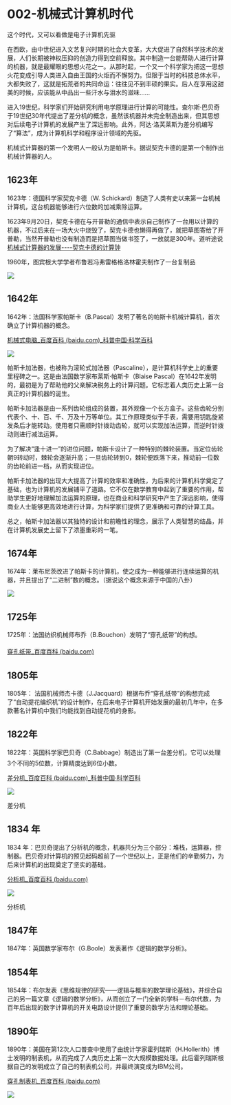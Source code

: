 # 002-机械式计算机时代

这个时代，又可以看做是电子计算机先驱

在西欧，由中世纪进入文艺复兴时期的社会大变革，大大促进了自然科学技术的发展，人们长期被神权压抑的创造力得到空前释放。其中制造一台能帮助人进行计算的机器，就是最耀眼的思想火花之一。从那时起，一个又一个科学家为把这一思想火花变成引导人类进入自由王国的火炬而不懈努力。但限于当时的科技总体水平，大都失败了，这就是拓荒者的共同命运：往往见不到丰硕的果实。后人在享用这甜美的时候，应该能从中品出一些汗水与泪水的滋味……

进入19世纪，科学家们开始研究利用电学原理进行计算的可能性。查尔斯·巴贝奇于19世纪30年代提出了差分机的概念，虽然该机器并未完全制造出来，但其思想对后续电子计算机的发展产生了深远影响。此外，阿达·洛芙莱斯为差分机编写了“算法”，成为计算机科学和程序设计领域的先驱。

机械式计算器的第一个发明人一般认为是帕斯卡。据说契克卡德的是第一个制作出机械计算器的人。

## 1623年

1623年：德国科学家契克卡德（W. Schickard）制造了人类有史以来第一台机械计算机，这台机器能够进行六位数的加减乘除运算。 

1623年9月20日，契克卡德在与开普勒的通信中表示自己制作了一台用以计算的机器，不过后来在一场大火中烧毁了，契克卡德也懒得再做了，就把草图寄给了开普勒，当然开普勒也没有制造而是把草图当做书签了，一放就是300年。道听途说[机械式计算器的发展----契克卡德的计算钟](https://zhuanlan.zhihu.com/p/675405158)

1960年，图宾根大学学者布鲁若冯弗雷格格洛林霍夫制作了一台复制品

![](vx_images/356163919264978.png)

## 1642年

1642年：法国科学家帕斯卡（B.Pascal）发明了著名的帕斯卡机械计算机，首次确立了计算机器的概念。 

[机械式电脑_百度百科 (baidu.com)_科普中国·科学百科](https://baike.baidu.com/item/机械式电脑/6070542?fr=ge_ala)

![](vx_images/135954019246219.png)

帕斯卡加法器，也被称为滚轮式加法器（Pascaline），是计算机科学史上的重要里程碑之一。这是由法国数学家布莱斯·帕斯卡（Blaise Pascal）在1642年发明的，最初是为了帮助他的父亲解决税务上的计算问题。它标志着人类历史上第一台真正的计算机器的诞生。

帕斯卡加法器是由一系列齿轮组成的装置，其外观像一个长方盒子。这些齿轮分别代表个、十、百、千、万及十万等单位。其工作原理类似于手表，需要用钥匙旋紧发条后才能转动。使用者只需顺时针拨动齿轮，就可以实现加法运算，而逆时针拨动则进行减法运算。

为了解决“逢十进一”的进位问题，帕斯卡设计了一种特别的棘轮装置。当定位齿轮朝9转动时，棘轮会逐渐升高；一旦齿轮转到0，棘轮便跌落下来，推动前一位数的齿轮前进一档，从而实现进位。

帕斯卡加法器的出现大大提高了计算的效率和准确性，为后来的计算机科学奠定了基础，也为计算机的发展铺平了道路。它不仅在数学教育中起到了重要的作用，帮助学生更好地理解加法运算的原理，也在商业和科学研究中产生了深远影响，使得商业人士能够更高效地进行计算，为科学家们提供了更准确和可靠的计算工具。

总之，帕斯卡加法器以其独特的设计和前瞻性的理念，展示了人类智慧的结晶，并在计算机发展史上留下了浓墨重彩的一笔。

## 1674年

1674年：莱布尼茨改进了帕斯卡的计算机，使之成为一种能够进行连续运算的机器，并且提出了“二进制”数的概念。（据说这个概念来源于中国的八卦）

![](vx_images/466654019268659.png)

## 1725年

1725年：法国纺织机械师布乔（B.Bouchon）发明了“穿孔纸带”的构想。

[穿孔纸带_百度百科 (baidu.com)](https://baike.baidu.com/item/穿孔纸带/1234150?fr=ge_ala)

## 1805年

1805年： 法国机械师杰卡德（J.Jacquard）根据布乔“穿孔纸带”的构想完成了“自动提花编织机”的设计制作，在后来电子计算机开始发展的最初几年中，在多款著名计算机中我们均能找到自动提花机的身影。 

## 1822年

1822年：英国科学家巴贝奇（C.Babbage）制造出了第一台差分机，它可以处理3个不同的5位数，计算精度达到6位小数。

[差分机_百度百科 (baidu.com)_科普中国·科学百科](https://baike.baidu.com/item/差分机/9423361?fr=ge_ala)

![](vx_images/233534119263795.png)

差分机

## 1834 年

1834 年：巴贝奇提出了分析机的概念，机器共分为三个部分：堆栈，运算器，控制器。巴贝奇对计算机的预见起码超前了一个世纪以上，正是他们的辛勤努力，为后来计算机的出现奠定了坚实的基础。 

[分析机_百度百科 (baidu.com)](https://baike.baidu.com/item/分析机?fromModule=lemma_search-box)

![](vx_images/432454119257341.png)

分析机

## 1847年

1847年：英国数学家布尔（G.Boole）发表著作《逻辑的数学分析》。 

## 1854年

1854年：布尔发表《思维规律的研究——逻辑与概率的数学理论基础》，并综合自己的另一篇文章《逻辑的数学分析》，从而创立了一门全新的学科－布尔代数，为百年后出现的数字计算机的开关电路设计提供了重要的数学方法和理论基础。 

## 1890年

1890年：美国在第12次人口普查中使用了由统计学家霍列瑞斯（H.Hollerith）博士发明的制表机，从而完成了人类历史上第一次大规模数据处理。此后霍列瑞斯根据自己的发明成立了自己的制表机公司，并最终演变成为IBM公司。 

[穿孔制表机_百度百科 (baidu.com)](https://baike.baidu.com/item/穿孔制表机/10736363?fromModule=search-result_lemma-recommend)

![](vx_images/87184219250475.png)